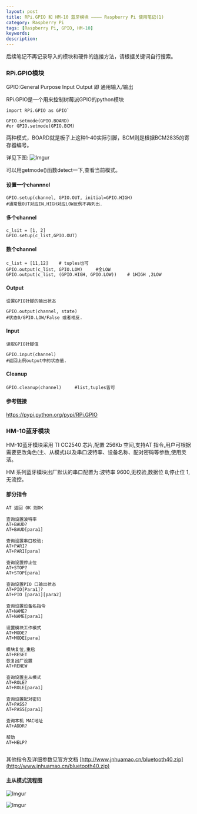 ```yaml
---
layout: post
title: RPi.GPIO 和 HM-10 蓝牙模块 ———— Raspberry Pi 使用笔记(1)
category: Raspberry Pi
tags: [Raspberry Pi, GPIO, HM-10]
keywords:
description:
---
```


后续笔记不再记录导入的模块和硬件的连接方法，请根据关键词自行搜索。

### RPi.GPIO模块

GPIO:General Purpose Input Output 即 通用输入/输出

RPi.GPIO是一个用来控制树莓派GPIO的python模块

```
import RPi.GPIO as GPIO`

GPIO.setmode(GPIO.BOARD)
#or GPIO.setmode(GPIO.BCM)
```

两种模式，BOARD就是板子上这种1-40实际引脚，BCM则是根据BCM2835的寄存器编号。

详见下图:
![Imgur](http://i.imgur.com/IvqnDrd.png)

可以用getmode()函数detect一下,查看当前模式。
#### 设置一个channnel
```
GPIO.setup(channel, GPIO.OUT, initial=GPIO.HIGH)
#通常是OUT对应IN,HIGH对应LOW反例不再列出.
```
#### 多个channel
```
c_lsit = [1, 2]
GPIO.setup(c_list,GPIO.OUT)
```

#### 数个channel
```
c_list = [11,12]    # tuples也可
GPIO.output(c_list, GPIO.LOW)     #全LOW
GPIO.output(c_list, (GPIO.HIGH, GPIO.LOW))    # 1HIGH ,2LOW
```

#### Output
```
设置GPIO针脚的输出状态

GPIO.output(channel, state)
#状态0/GPIO.LOW/False 或者相反.
```

#### Input
```
读取GPIO针脚值

GPIO.input(channel)
#返回上例output中的状态值.
```


#### Cleanup
```
GPIO.cleanup(channel)     #list,tuples皆可
```

#### 参考链接
<https://pypi.python.org/pypi/RPi.GPIO>



### HM-10蓝牙模块

HM-10蓝牙模块采用 TI CC2540 芯片,配置 256Kb 空间,支持AT 指令,用户可根据需要更改角色(主、从模式)以及串口波特率、设备名称、配对密码等参数,使用灵活。

HM 系列蓝牙模块出厂默认的串口配置为:波特率 9600,无校验,数据位 8,停止位 1,无流控。


#### 部分指令


```
AT 返回 OK 则OK

查询设置波特率
AT+BAUD?
AT+BAUD[para1]

查询设置串口校验:
AT+PARI?
AT+PARI[para]

查询设置停止位
AT+STOP?
AT+STOP[para]

查询设置PIO 口输出状态
AT+PIO[Para1]?
AT+PIO [para1][para2]

查询设置设备名指令
AT+NAME?
AT+NAME[para1]

设置模块工作模式
AT+MODE?
AT+MODE[para]

模块复位,重启
AT+RESET
恢复出厂设置
AT+RENEW

查询设置主从模式
AT+ROLE?
AT+ROLE[para1]

查询设置配对密码
AT+PASS?
AT+PASS[para1]

查询本机 MAC地址
AT+ADDR?

帮助
AT+HELP?


```

其他指令及详细参数见官方文档 [http://www.jnhuamao.cn/bluetooth40.zip](http://www.jnhuamao.cn/bluetooth40.zip)


#### 主从模式流程图

![Imgur](http://i.imgur.com/NeCXrhP.png)

![Imgur](http://i.imgur.com/LRg9z7J.png)

